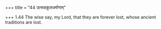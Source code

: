 +++
title = "44 उत्सन्नकुलधर्माणाम्"

+++
1.44 The wise say, my Lord, that they are forever lost, whose ancient
traditions are lost.
